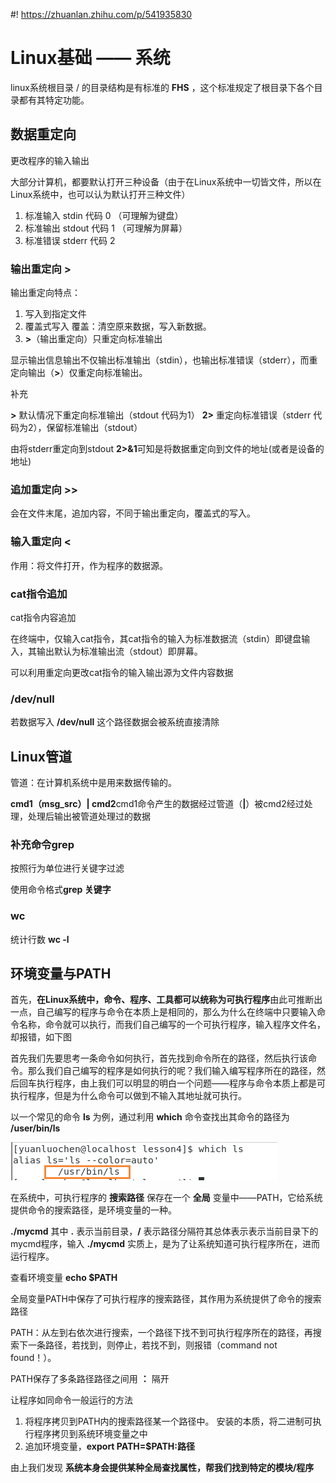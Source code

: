 #! https://zhuanlan.zhihu.com/p/541935830
# Linux基础 —— 系统

linux系统根目录 / 的目录结构是有标准的 **FHS** ，这个标准规定了根目录下各个目录都有其特定功能。

## 数据重定向

更改程序的输入输出

大部分计算机，都要默认打开三种设备（由于在Linux系统中一切皆文件，所以在Linux系统中，也可以认为默认打开三种文件）

1. 标准输入 stdin  代码 0 （可理解为键盘）
2. 标准输出 stdout 代码 1 （可理解为屏幕）
3. 标准错误 stderr 代码 2

<!-- 以上代码（0 、1、2）为类型为FILE*类型的结构体 （个人猜测）-->

### 输出重定向 >

输出重定向特点：

1. 写入到指定文件
2. 覆盖式写入
   覆盖：清空原来数据，写入新数据。
3. **>**（输出重定向）只重定向标准输出

显示输出信息输出不仅输出标准输出（stdin），也输出标准错误（stderr），而重定向输出（**>**）仅重定向标准输出。

补充

**>** 默认情况下重定向标准输出（stdout 代码为1）
**2>** 重定向标准错误（stderr 代码为2），保留标准输出（stdout）

由将stderr重定向到stdout **2>&1**可知是将数据重定向到文件的地址(或者是设备的地址)

### 追加重定向 >>

会在文件末尾，追加内容，不同于输出重定向，覆盖式的写入。

### 输入重定向 <

作用：将文件打开，作为程序的数据源。

### cat指令追加

cat指令内容追加

在终端中，仅输入cat指令，其cat指令的输入为标准数据流（stdin）即键盘输入，其输出默认为标准输出流（stdout）即屏幕。

可以利用重定向更改cat指令的输入输出源为文件内容数据

### /dev/null

若数据写入 **/dev/null** 这个路径数据会被系统直接清除

## Linux管道

管道：在计算机系统中是用来数据传输的。

**cmd1（msg_src）| cmd2**cmd1命令产生的数据经过管道（**|**）被cmd2经过处理，处理后输出被管道处理过的数据

### 补充命令grep

按照行为单位进行关键字过滤

使用命令格式**grep 关键字**

### wc

统计行数 **wc -l**

## 环境变量与PATH

首先，**在Linux系统中，命令、程序、工具都可以统称为可执行程序**由此可推断出一点，自己编写的程序与命令在本质上是相同的，那么为什么在终端中只要输入命令名称，命令就可以执行，而我们自己编写的一个可执行程序，输入程序文件名，却报错，如下图

首先我们先要思考一条命令如何执行，首先找到命令所在的路径，然后执行该命令。那么我们自己编写的程序是如何执行的呢？我们输入编写程序所在的路径，然后回车执行程序，由上我们可以明显的明白一个问题——程序与命令本质上都是可执行程序，但是为什么命令可以做到不输入其地址就可执行。

以一个常见的命令 **ls** 为例，通过利用 **which** 命令查找出其命令的路径为 **/user/bin/ls**

![ls命令的路径](../../../../../rescource/Attachment/2022-07-12-21-38-48.png)

在系统中，可执行程序的 **搜索路径** 保存在一个 **全局** 变量中——PATH，它给系统提供命令的搜索路径，是环境变量的一种。

**./mycmd** 其中 **.** 表示当前目录，**/** 表示路径分隔符其总体表示表示当前目录下的mycmd程序，输入 **./mycmd** 实质上，是为了让系统知道可执行程序所在，进而运行程序。

查看环境变量 **echo $PATH**

全局变量PATH中保存了可执行程序的搜索路径，其作用为系统提供了命令的搜索路径

PATH：从左到右依次进行搜索，一个路径下找不到可执行程序所在的路径，再搜索下一条路径，若找到，则停止，若找不到，则报错（command not found！）。

PATH保存了多条路径路径之间用 **：** 隔开

让程序如同命令一般运行的方法

1. 将程序拷贝到PATH内的搜索路径某一个路径中。
安装的本质，将二进制可执行程序拷贝到系统环境变量之中
2. 追加环境变量，**export PATH=$PATH:路径**

由上我们发现 **系统本身会提供某种全局查找属性，帮我们找到特定的模块/程序**
